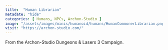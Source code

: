 ```yaml
---
title:  "Human Librarian"
metadate: "hide"
categories: [ Humans, NPCs, Archon-Studio ]
image: "/assets/images/minis/humanoid/humans/HumanCommonerLibrarian.png"
visit: "https://archon-studio.com/"
---
```

From the Archon-Studio Dungeons & Lasers 3 Campaign.